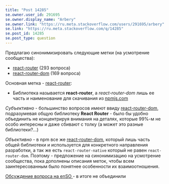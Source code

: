 ```yaml
---
title: "Post 14285"
se.owner.user_id: 291695
se.owner.display_name: "Arbery"
se.owner.link: "https://ru.meta.stackoverflow.com/users/291695/arbery"
se.link: "https://ru.meta.stackoverflow.com/q/14285"
se.post_id: 14285
se.post_type: question
---
```

<p>Предлагаю синонимизировать следующие метки (на усмотрение сообщества):</p>
<ul>
<li><a href="https://ru.stackoverflow.com/questions/tagged/react-router" class="s-tag post-tag" title="показать вопросы с меткой [react-router]" aria-label="показать вопросы с меткой [react-router]" rel="tag" aria-labelledby="tag-react-router-tooltip-container" data-tag-menu-origin="Unknown">react-router</a> (293 вопроса)</li>
<li><a href="https://ru.stackoverflow.com/questions/tagged/react-router-dom" class="s-tag post-tag" title="показать вопросы с меткой [react-router-dom]" aria-label="показать вопросы с меткой [react-router-dom]" rel="tag" aria-labelledby="tag-react-router-dom-tooltip-container" data-tag-menu-origin="Unknown">react-router-dom</a> (169 вопроса)</li>
</ul>
<p>Основная метка - <a href="https://ru.stackoverflow.com/questions/tagged/react-router" class="s-tag post-tag" title="показать вопросы с меткой [react-router]" aria-label="показать вопросы с меткой [react-router]" rel="tag" aria-labelledby="tag-react-router-tooltip-container" data-tag-menu-origin="Unknown">react-router</a>:</p>
<ul>
<li>Библиотека называется <strong>react-router</strong>, а <em>react-router-dom</em> лишь ее часть и наименование для скачивания из <a href="https://www.npmjs.com/package/react-router-dom" rel="nofollow noreferrer">npmjs.com</a></li>
</ul>
<p><em>Субъективно</em> - большинство вопросов имеют ввиду <a href="https://ru.stackoverflow.com/questions/tagged/react-router-dom" class="s-tag post-tag" title="показать вопросы с меткой [react-router-dom]" aria-label="показать вопросы с меткой [react-router-dom]" rel="tag" aria-labelledby="tag-react-router-dom-tooltip-container" data-tag-menu-origin="Unknown">react-router-dom</a>, подразумевая общую библиотеку <strong>React Router</strong> - было бы удобно объединить не концентрируя внимания на деталях, которые 99%-м не особо интересны и даже сбивают с толку (а может это разные библиотеки?...)</p>
<p><em>Объективно</em> - в npm все же <a href="https://www.npmjs.com/package/react-router-dom?activeTab=readme" rel="nofollow noreferrer">react-router-dom</a>, который лишь часть общей библиотеки и используется для конкретного направления разработки, а так же есть <code>react-router-native</code> который не равен <code>react-router-dom</code>. Поэтому - предложение на синонимизацию на усмотрение сообщества, пока дополнены описания меток, чтобы всем заинтересованным было понятнее особенности их взаимоотношения.</p>
<p><a href="https://meta.stackoverflow.com/questions/406149/should-tags-react-router-dom-and-react-router-be-combined">Обсуждение вопроса на enSO </a> - в итоге не объединили</p>
